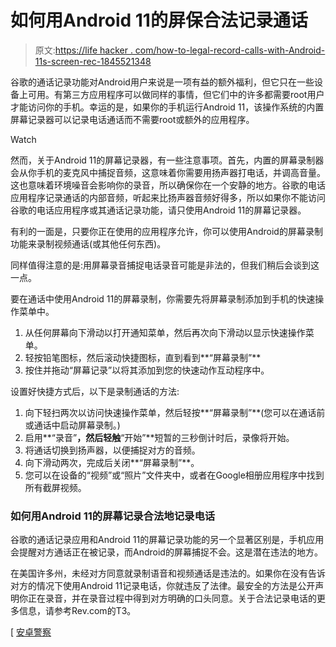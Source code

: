 # 如何用Android 11的屏保合法记录通话

> 原文:[https://life hacker . com/how-to-legal-record-calls-with-Android-11s-screen-rec-1845521348](https://lifehacker.com/how-to-legally-record-calls-with-android-11s-screen-rec-1845521348)

谷歌的通话记录功能对Android用户来说是一项有益的额外福利，但它只在一些设备上可用。有第三方应用程序可以做同样的事情，但它们中的许多都需要root用户才能访问你的手机。幸运的是，如果你的手机运行Android 11，该操作系统的内置屏幕记录器可以记录电话通话而不需要root或额外的应用程序。

Watch

然而，关于Android 11的屏幕记录器，有一些注意事项。首先，内置的屏幕录制器会从你手机的麦克风中捕捉音频，这意味着你需要用扬声器打电话，并调高音量。这也意味着环境噪音会影响你的录音，所以确保你在一个安静的地方。谷歌的电话应用程序记录通话的内部音频，听起来比扬声器音频好得多，所以如果你不能访问谷歌的电话应用程序或其通话记录功能，请只使用Android 11的屏幕记录器。

有利的一面是，只要你正在使用的应用程序允许，你可以使用Android的屏幕录制功能来录制视频通话(或其他任何东西)。

同样值得注意的是:用屏幕录音捕捉电话录音可能是非法的，但我们稍后会谈到这一点。

要在通话中使用Android 11的屏幕录制，你需要先将屏幕录制添加到手机的快速操作菜单中。

1.  从任何屏幕向下滑动以打开通知菜单，然后再次向下滑动以显示快速操作菜单。
2.  轻按铅笔图标，然后滚动快捷图标，直到看到**“屏幕录制”**
3.  按住并拖动“屏幕记录”以将其添加到您的快速动作互动程序中。

设置好快捷方式后，以下是录制通话的方法:

1.  向下轻扫两次以访问快速操作菜单，然后轻按**“屏幕录制”**(您可以在通话前或通话中启动屏幕录制。)
2.  启用**“录音”**，然后轻触**“开始”**短暂的三秒倒计时后，录像将开始。
3.  将通话切换到扬声器，以便捕捉对方的音频。
4.  向下滑动两次，完成后关闭**“屏幕录制”**。
5.  您可以在设备的“视频”或“照片”文件夹中，或者在Google相册应用程序中找到所有截屏视频。

### 如何用Android 11的屏幕记录合法地记录电话

谷歌的通话记录应用和Android 11的屏幕记录功能的另一个显著区别是，手机应用会提醒对方通话正在被记录，而Android的屏幕捕捉不会。这是潜在违法的地方。

在美国许多州，未经对方同意就录制语音和视频通话是违法的。如果你在没有告诉对方的情况下使用Android 11记录电话，你就违反了法律。最安全的方法是公开声明你正在录音，并在录音过程中得到对方明确的口头同意。关于合法记录电话的更多信息，请参考Rev.com的T3。

[ [安卓警察](https://www.androidpolice.com/2020/10/29/tip-android-11s-built-in-screen-recorder-also-works-for-voice-calls)